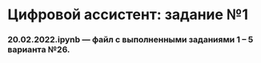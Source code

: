 <h1>Цифровой ассистент: задание №1</h1>
<h3>20.02.2022.ipynb — файл с выполненными заданиями 1 – 5 варианта №26.</h3>